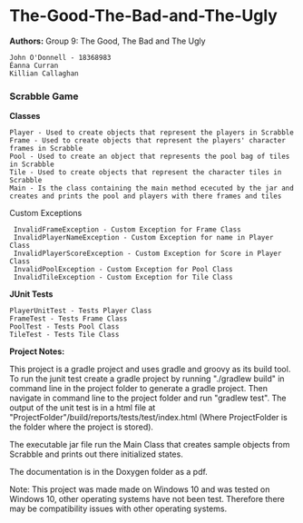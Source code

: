 # The-Good-The-Bad-and-The-Ugly

**Authors:** Group 9: The Good, The Bad and The Ugly

    John O'Donnell - 18368983
    Éanna Curran
    Killian Callaghan

### **Scrabble Game**

**Classes**

    Player - Used to create objects that represent the players in Scrabble
    Frame - Used to create objects that represent the players' character frames in Scrabble
    Pool - Used to create an object that represents the pool bag of tiles in Scrabble
    Tile - Used to create objects that represent the character tiles in Scrabble
    Main - Is the class containing the main method ececuted by the jar and creates and prints the pool and players with there frames and tiles
    
Custom Exceptions
    
     InvalidFrameException - Custom Exception for Frame Class
     InvalidPlayerNameException - Custom Exception for name in Player Class
     InvalidPlayerScoreException - Custom Exception for Score in Player Class
     InvalidPoolException - Custom Exception for Pool Class 
     InvalidTileException - Custom Exception for Tile Class  
    
**JUnit Tests**

    PlayerUnitTest - Tests Player Class
    FrameTest - Tests Frame Class
    PoolTest - Tests Pool Class
    TileTest - Tests Tile Class
    
**Project Notes:**

This project is a gradle project and uses gradle and groovy as its build tool.
To run the junit test create a gradle project by running "./gradlew build" in command line in the project folder to generate a gradle project.
Then navigate in command line to the project folder and run "gradlew test".
The output of the unit test is in a html file at "ProjectFolder"/build/reports/tests/test/index.html
(Where ProjectFolder is the folder where the project is stored).

The executable jar file run the Main Class that creates sample objects from Scrabble and prints out there initialized states. 

The documentation is in the Doxygen folder as a pdf.

Note: This project was made made on Windows 10 and was tested on Windows 10, other operating systems have not been test. 
Therefore there may be compatibility issues with other operating systems. 
